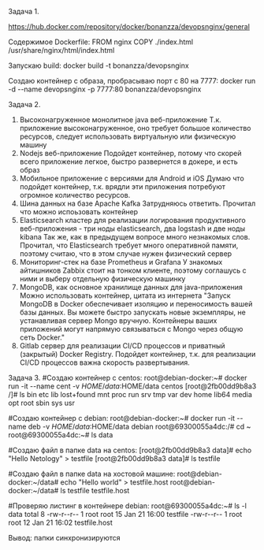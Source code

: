 Задача 1.

https://hub.docker.com/repository/docker/bonanzza/devopsnginx/general

Содержимое Dockerfile:
FROM nginx
COPY ./index.html /usr/share/nginx/html/index.html

Запускаю build:
docker build -t bonanzza/devopsnginx

Создаю контейнер с образа, пробрасываю порт с 80 на 7777:
docker run -d --name devopsnginx -p 7777:80 bonanzza/devopsnginx



Задача 2.
1) Высоконагруженное монолитное java веб-приложение
Т.к. приложение высоконагруженное, оно требует большое количество ресурсов, следует использовать виртуальную или физическую машину
2) Nodejs веб-приложение
Подойдет контейнер, потому что скорей всего приложение легкое, быстро развернется в докере, и есть образ
3) Мобильное приложение c версиями для Android и iOS
Думаю что подойдет контейнер, т.к. врядли эти приложения потребуют огромное количество ресурсов.
4) Шина данных на базе Apache Kafka
Затрудняюсь ответить. Прочитал что можно испоьзовать контейнер
5) Elasticsearch кластер для реализации логирования продуктивного веб-приложения - три ноды elasticsearch, два logstash и две ноды kibana
Так же, как в предыдущем вопросе много незнакомых слов. Прочитал, что Elasticsearch требует много оперативной памяти, поэтому считаю,   что в этом случае нужен физический сервер
6) Мониторинг-стек на базе Prometheus и Grafana
У знакомых айтишников Zabbix стоит на тонком клиенте, поэтому соглашусь с ними и выберу отдельную физическую машинку
7) MongoDB, как основное хранилище данных для java-приложения
Можно использовать контейнер, цитата из интернета "Запуск MongoDB в Docker обеспечивает изоляцию и переносимость вашей базы данных.   Вы можете быстро запускать новые экземпляры, не устанавливая сервер Mongo вручную. Контейнеры ваших приложений могут напрямую связываться с Mongo через общую сеть Docker."
8) Gitlab сервер для реализации CI/CD процессов и приватный (закрытый) Docker Registry.
Подойдет контейнер, т.к. для реализации CI/CD процессов важна скорость развертывания.



Задача 3.
#Создаю контейнер с centos:
root@debian-docker:~# docker run -it --name cent -v $HOME/data:$HOME/data centos
[root@2fb00dd9b8a3 /]# ls
bin  etc   lib    lost+found  mnt  proc  run   srv  tmp  var
dev  home  lib64  media       opt  root  sbin  sys  usr


#Создаю контейнер с debian:
root@debian-docker:~# docker run -it --name deb -v $HOME/data:$HOME/data debian
root@69300055a4dc:/# cd ~
root@69300055a4dc:~# ls
data


#Создаю файл в папке data на centos:
[root@2fb00dd9b8a3 data]# echo "Hello Netology" > testfile
[root@2fb00dd9b8a3 data]# ls
testfile


#Создаю файл в папке data на хостовой машине:
root@debian-docker:~/data# echo "Hello world" > testfile.host
root@debian-docker:~/data# ls
testfile  testfile.host

#Проверяю листинг в контейнере debian:
root@69300055a4dc:~# ls -l data
total 8
-rw-r--r-- 1 root root 15 Jan 21 16:00 testfile
-rw-r--r-- 1 root root 12 Jan 21 16:02 testfile.host

Вывод: папки синхронизируются

